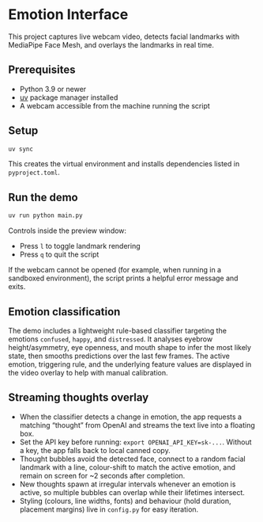 # Emotion Interface

This project captures live webcam video, detects facial landmarks with MediaPipe Face Mesh, and overlays the landmarks in real time.

## Prerequisites
- Python 3.9 or newer
- [uv](https://docs.astral.sh/uv/) package manager installed
- A webcam accessible from the machine running the script

## Setup
```bash
uv sync
```
This creates the virtual environment and installs dependencies listed in `pyproject.toml`.

## Run the demo
```bash
uv run python main.py
```
Controls inside the preview window:
- Press `l` to toggle landmark rendering
- Press `q` to quit the script

If the webcam cannot be opened (for example, when running in a sandboxed environment), the script prints a helpful error message and exits.

## Emotion classification
The demo includes a lightweight rule-based classifier targeting the emotions `confused`, `happy`, and `distressed`.
It analyses eyebrow height/asymmetry, eye openness, and mouth shape to infer the most likely state, then smooths predictions over the last few frames.
The active emotion, triggering rule, and the underlying feature values are displayed in the video overlay to help with manual calibration.

## Streaming thoughts overlay
- When the classifier detects a change in emotion, the app requests a matching “thought” from OpenAI and streams the text live into a floating box.
- Set the API key before running: `export OPENAI_API_KEY=sk-...`. Without a key, the app falls back to local canned copy.
- Thought bubbles avoid the detected face, connect to a random facial landmark with a line, colour-shift to match the active emotion, and remain on screen for ~2 seconds after completion.
- New thoughts spawn at irregular intervals whenever an emotion is active, so multiple bubbles can overlap while their lifetimes intersect.
- Styling (colours, line widths, fonts) and behaviour (hold duration, placement margins) live in `config.py` for easy iteration.

